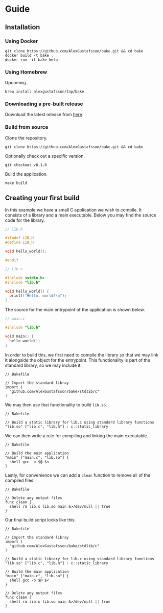 # Guide

## Installation

### Using Docker

```shell
git clone https://github.com/AlexGustafsson/bake.git && cd bake
docker build -t bake .
docker run -it bake help
```

### Using Homebrew

Upcoming.

```shell
brew install alexgustafsson/tap/bake
```

### Downloading a pre-built release

Download the latest release from [here](https://github.com/AlexGustafsson/bake/releases).

### Build from source

Clone the repository.

```shell
git clone https://github.com/AlexGustafsson/bake.git && cd bake
```

Optionally check out a specific version.

```shell
git checkout v0.1.0
```

Build the application.

```shell
make build
```

## Creating your first build

In this example we have a small C application we wish to compile. It consists of a library and a main executable. Below you may find the source code for the library.
```c
// lib.h

#ifndef LIB_H
#define LIB_H

void hello_world();

#endif
```

```c
// lib.c

#include <stdio.h>
#include "lib.h"

void hello_world() {
  printf("Hello, world!\n");
}
```

The source for the main entrypoint of the application is shown below.

```c
// main.c

#include "lib.h"

void main() {
  hello_world();
}
```

In order to build this, we first need to compile the library so that we may link it alongside the object for the entrypoint. This functionality is part of the standard library, so we may include it.

```bake
// Bakefile

// Import the standard libray
import (
  "github.com/AlexGustafsson/bake/stdlib/c"
)
```

We may then use that functionality to build `lib.so`.

```bake
// Bakefile

// Build a static library for lib.c using standard library functions
"lib.so" ["lib.c", "lib.h"] : c::static_library
```

We can then write a rule for compiling and linking the main executable.

```bake
// Bakefile

// Build the main application
"main" ["main.c", "lib.so"] {
  shell gcc -o $@ $<
}
```

Lastly, for convenience we can add a `clean` function to remove all of the compiled files.

```bake
// Bakefile

// Delete any output files
func clean {
  shell rm lib.o lib.so main &>/dev/null || true
}
```

Our final build script looks like this.

```bake
// Bakefile

// Import the standard libray
import (
  "github.com/AlexGustafsson/bake/stdlib/c"
)

// Build a static library for lib.c using standard library functions
"lib.so" ["lib.c", "lib.h"] : c::static_library

// Build the main application
"main" ["main.c", "lib.so"] {
  shell gcc -o $@ $<
}

// Delete any output files
func clean {
  shell rm lib.o lib.so main &>/dev/null || true
}
```

